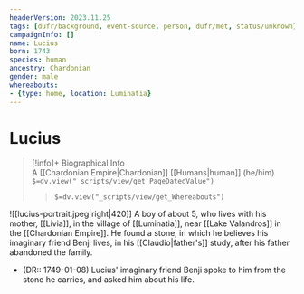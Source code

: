 ```yaml
---
headerVersion: 2023.11.25
tags: [dufr/background, event-source, person, dufr/met, status/unknown]
campaignInfo: []
name: Lucius
born: 1743
species: human
ancestry: Chardonian
gender: male
whereabouts:
- {type: home, location: Luminatia}
---
```

# Lucius
>[!info]+ Biographical Info  
> A [[Chardonian Empire|Chardonian]] [[Humans|human]] (he/him)  
> `$=dv.view("_scripts/view/get_PageDatedValue")`  
>> `$=dv.view("_scripts/view/get_Whereabouts")`

![[lucius-portrait.jpeg|right|420]] A boy of about 5, who lives with his mother, [[Livia]], in the village of [[Luminatia]], near [[Lake Valandros]] in the [[Chardonian Empire]]. He found a stone, in which he believes his imaginary friend Benji lives, in his [[Claudio|father's]] study, after his father abandoned the family. 

- (DR:: 1749-01-08) Lucius' imaginary friend Benji spoke to him from the stone he carries, and asked him about his life. 


